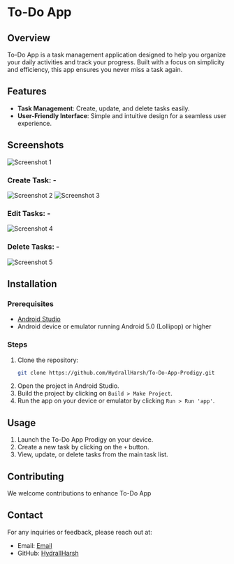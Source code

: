 # To-Do App 

## Overview

To-Do App is a task management application designed to help you organize your daily activities and track your progress. Built with a focus on simplicity and efficiency, this app ensures you never miss a task again.

## Features

- **Task Management**: Create, update, and delete tasks easily.
- **User-Friendly Interface**: Simple and intuitive design for a seamless user experience.

## Screenshots

![Screenshot 1](Todo1.jpg)
### Create Task: -
![Screenshot 2](ToDo2.jpg)
![Screenshot 3](ToDo3.jpg)
### Edit Tasks: -
![Screenshot 4](ToDo4.jpg)
### Delete Tasks: -
![Screenshot 5](ToDo5.jpg)

## Installation

### Prerequisites

- [Android Studio](https://developer.android.com/studio)
- Android device or emulator running Android 5.0 (Lollipop) or higher

### Steps

1. Clone the repository:
    ```bash
    git clone https://github.com/HydrallHarsh/To-Do-App-Prodigy.git
    ```
2. Open the project in Android Studio.
3. Build the project by clicking on `Build > Make Project`.
4. Run the app on your device or emulator by clicking `Run > Run 'app'`.

## Usage

1. Launch the To-Do App Prodigy on your device.
2. Create a new task by clicking on the `+` button.
4. View, update, or delete tasks from the main task list.

## Contributing

We welcome contributions to enhance To-Do App

## Contact

For any inquiries or feedback, please reach out at:
- Email: [Email](harsh.santwani0303@gmail.com)
- GitHub: [HydrallHarsh](https://github.com/HydrallHarsh)
